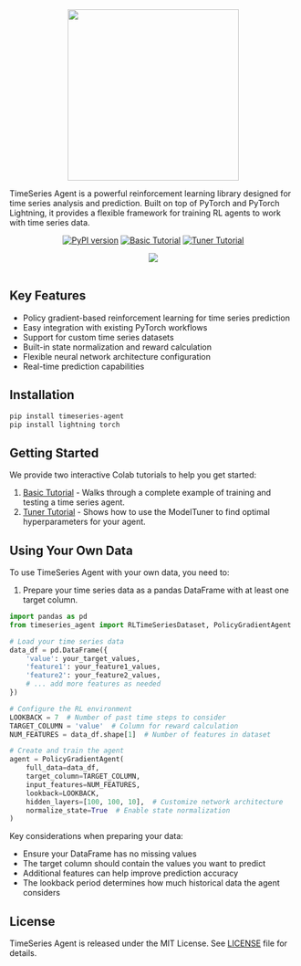 <div align="center">
  <img src="https://drive.google.com/uc?export=view&id=1PzYzSl8Xe-B9eBNI3Na6-3EOxHAQzSZY" width="300">
</div>

TimeSeries Agent is a powerful reinforcement learning library designed for time series analysis and prediction. Built on top of PyTorch and PyTorch Lightning, it provides a flexible framework for training RL agents to work with time series data.

<div align="center">

[![PyPI version](https://badge.fury.io/py/timeseries-agent.svg)](https://pypi.org/project/timeseries-agent/)
[![Basic Tutorial](https://colab.research.google.com/assets/colab-badge.svg)](https://colab.research.google.com/drive/1WU9nhn5U3XGTmRmLrm2BRQ8xXoPplTNn?usp=sharing)
[![Tuner Tutorial](https://colab.research.google.com/assets/colab-badge.svg)](https://drive.google.com/file/d/1FBAWEFUzloxOWuPrJsyKMYhhb6aqfFi-/view?usp=sharing)

</div>

<div align="center">
  <img src="https://drive.google.com/uc?export=view&id=1U8imXhwcvvJGxRCpQjoO6Ypaf-F-EFFz"/>
</div>
<br>

## Key Features

* Policy gradient-based reinforcement learning for time series prediction
* Easy integration with existing PyTorch workflows
* Support for custom time series datasets
* Built-in state normalization and reward calculation
* Flexible neural network architecture configuration
* Real-time prediction capabilities

## Installation

```bash
pip install timeseries-agent
pip install lightning torch
```

## Getting Started

We provide two interactive Colab tutorials to help you get started:
1. [Basic Tutorial](https://colab.research.google.com/drive/1WU9nhn5U3XGTmRmLrm2BRQ8xXoPplTNn?usp=sharing) - Walks through a complete example of training and testing a time series agent.
2. [Tuner Tutorial](https://drive.google.com/file/d/1FBAWEFUzloxOWuPrJsyKMYhhb6aqfFi-/view?usp=sharing) - Shows how to use the ModelTuner to find optimal hyperparameters for your agent.

## Using Your Own Data

To use TimeSeries Agent with your own data, you need to:

1. Prepare your time series data as a pandas DataFrame with at least one target column.

```python
import pandas as pd
from timeseries_agent import RLTimeSeriesDataset, PolicyGradientAgent

# Load your time series data
data_df = pd.DataFrame({
    'value': your_target_values,
    'feature1': your_feature1_values,
    'feature2': your_feature2_values,
    # ... add more features as needed
})

# Configure the RL environment
LOOKBACK = 7  # Number of past time steps to consider
TARGET_COLUMN = 'value'  # Column for reward calculation
NUM_FEATURES = data_df.shape[1]  # Number of features in dataset

# Create and train the agent
agent = PolicyGradientAgent(
    full_data=data_df,
    target_column=TARGET_COLUMN,
    input_features=NUM_FEATURES,
    lookback=LOOKBACK,
    hidden_layers=[100, 100, 10],  # Customize network architecture
    normalize_state=True  # Enable state normalization
)
```

Key considerations when preparing your data:
- Ensure your DataFrame has no missing values
- The target column should contain the values you want to predict
- Additional features can help improve prediction accuracy
- The lookback period determines how much historical data the agent considers

## License

TimeSeries Agent is released under the MIT License. See [LICENSE](LICENSE) file for details.
